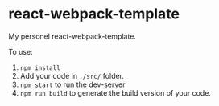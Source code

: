 # react-webpack-template

My personel react-webpack-template.

To use:

1. `npm install`
2. Add your code in `./src/` folder.
3. `npm start` to run the dev-server
4. `npm run build` to generate the build version of your code.
